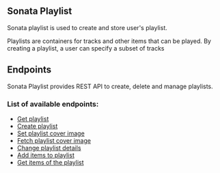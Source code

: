 ## Sonata Playlist

Sonata playlist is used to create and store user's playlist.

Playlists are containers for tracks and other items that can be played. By creating a playlist,
a user can specify a subset of tracks

## Endpoints

Sonata Playlist provides REST API to create, delete and manage playlists.

### List of available endpoints:

- [Get playlist](docs/Get_playlist_by_ID.MD)
- [Create playlist](docs/Create_Playlist.MD)
- [Set playlist cover image](docs/Set_playlist_cover_image.MD)
- [Fetch playlist cover image](docs/Get_playlist_cover_image.MD)
- [Change playlist details](docs/Change_playlist_details.MD)
- [Add items to playlist](docs/Add_item_to_playlist.MD)
- [Get items of the playlist](docs/Get_playlist_items.MD)